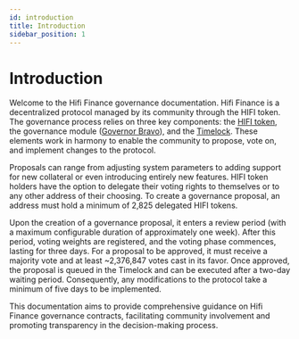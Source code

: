 ```yaml
---
id: introduction
title: Introduction
sidebar_position: 1
---
```


# Introduction

Welcome to the Hifi Finance governance documentation. Hifi Finance is a decentralized protocol managed by its community through the HIFI token. The governance process relies on three key components: the [HIFI token](https://etherscan.io/address/0x4b9278b94a1112cAD404048903b8d343a810B07e#code), the governance module ([Governor Bravo](https://etherscan.io/address/0xef0A0421Ea43b602E5Be35e9018Dd3E34Bcee007#code)), and the [Timelock](https://etherscan.io/address/0xAC46Db50B44BBeF8DC25f778359e1834248147F7). These elements work in harmony to enable the community to propose, vote on, and implement changes to the protocol.

Proposals can range from adjusting system parameters to adding support for new collateral or even introducing entirely new features. HIFI token holders have the option to delegate their voting rights to themselves or to any other address of their choosing. To create a governance proposal, an address must hold a minimum of 2,825 delegated HIFI tokens.

Upon the creation of a governance proposal, it enters a review period (with a maximum configurable duration of approximately one week). After this period, voting weights are registered, and the voting phase commences, lasting for three days. For a proposal to be approved, it must receive a majority vote and at least ~2,376,847 votes cast in its favor. Once approved, the proposal is queued in the Timelock and can be executed after a two-day waiting period. Consequently, any modifications to the protocol take a minimum of five days to be implemented.

This documentation aims to provide comprehensive guidance on Hifi Finance governance contracts, facilitating community involvement and promoting transparency in the decision-making process.